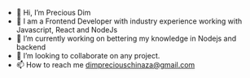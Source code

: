- 👋 Hi, I’m Precious Dim
- 👀 I am a Frontend Developer with industry experience working with Javascript, React and NodeJs
- 🌱 I’m currently working on bettering my knowledge in Nodejs and backend
- 💞️ I’m looking to collaborate on any project.
- 📫 How to reach me dimpreciouschinaza@gmail.com

<!---
pressydon/pressydon is a ✨ special ✨ repository because its `README.md` (this file) appears on your GitHub profile.
You can click the Preview link to take a look at your changes.
--->
